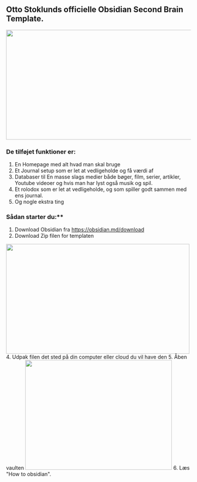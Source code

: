 ## Otto Stoklunds officielle Obsidian Second Brain Template.
<img src="https://github.com/Hmmmmmmms/Obsidian-Second-Brain-Template/assets/152342474/ecf508ff-86a6-4123-a664-7d5143d85106" width="700" height="300">

### De tilføjet funktioner er:
1. En Homepage med alt hvad man skal bruge
2. Et Journal setup som er let at vedligeholde og få værdi af
3. Databaser til En masse slags medier både bøger, film, serier, artikler, Youtube videoer og hvis man har lyst også musik og spil.
4. Et rolodox som er let at vedligeholde, og som spiller godt sammen med ens journal.
5. Og nogle ekstra ting

### Sådan starter du:**
1. Download Obsidian fra https://obsidian.md/download
2. Download Zip filen for templaten
  <img src="https://github.com/Hmmmmmmms/Obsidian-Second-Brain-Template/assets/152342474/57e89d4b-ad20-4f18-b1bd-f70302646fc7" width="500" height="300">
4. Udpak filen det sted på din computer eller cloud du vil have den
5. Åben vaulten
  <img src="https://github.com/Hmmmmmmms/Obsidian-Second-Brain-Template/assets/152342474/3a0b821e-62f0-4688-a04f-6966c1bf3456" width="400" height="300">
6. Læs "How to obsidian".
